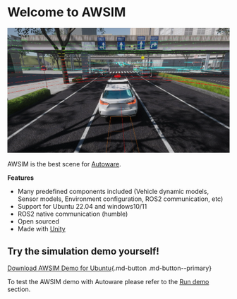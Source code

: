 # Welcome to AWSIM
<!-- DM: tutaj proponuje usunac to co tutaj jest, wrzucic jakis mega ladny gif (moze byc z features), napisac w 3 zdaniach co to jest ten awsim, dac odnosnik do repozytorium, i odnosniki do Installation, First Steps, Build From Source, Tutoriali - najczesciej odwiedzajace strony, chodzi o to zeby ktos kto wejdzie dostal to czego szuka najszybciej,
mozna dodac tez ze powinni zaakzeptowac licencje przed uzyciem xD -->
![](E2ESim.png)

AWSIM is the best scene for [Autoware](https://github.com/autowarefoundation/autoware).

**Features**

- Many predefined components included (Vehicle dynamic models, Sensor models, Environment configuration, ROS2 communication, etc)
- Support for Ubuntu 22.04 and windows10/11
- ROS2 native communication (humble)
- Open sourced
- Made with [Unity](https://unity.com/)

## Try the simulation demo yourself!

[Download AWSIM Demo for Ubuntu](https://github.com/tier4/AWSIM/releases/download/v1.1.0/AWSIM_v1.1.0.zip){.md-button .md-button--primary}


To test the AWSIM demo with Autoware please refer to the [Run demo](/UserGuide/Installation/RunDemo/) section.
